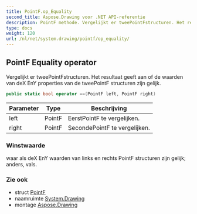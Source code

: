```yaml
---
title: PointF.op_Equality
second_title: Aspose.Drawing voor .NET API-referentie
description: PointF methode. Vergelijkt er tweePointFstructuren. Het resultaat geeft aan of de waarden van deX EnY properties van de tweePointF structuren zijn gelijk.
type: docs
weight: 120
url: /nl/net/system.drawing/pointf/op_equality/
---
```

## PointF Equality operator

Vergelijkt er tweePointFstructuren. Het resultaat geeft aan of de waarden van deX EnY properties van de tweePointF structuren zijn gelijk.

```csharp
public static bool operator ==(PointF left, PointF right)
```

| Parameter | Type | Beschrijving |
| --- | --- | --- |
| left | PointF | EerstPointF te vergelijken. |
| right | PointF | SecondePointF te vergelijken. |

### Winstwaarde

waar als deX EnY waarden van links en rechts PointF structuren zijn gelijk; anders, vals.

### Zie ook

* struct [PointF](../)
* naamruimte [System.Drawing](../../pointf/)
* montage [Aspose.Drawing](../../../)


